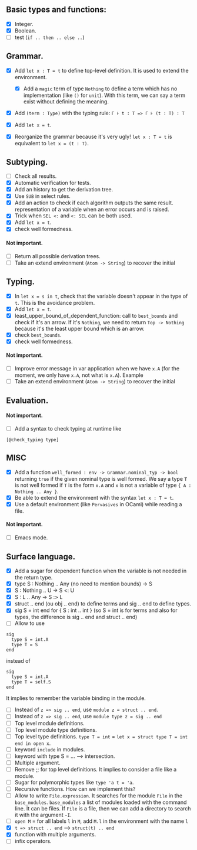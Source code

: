 ## Basic types and functions:

- [x] Integer.
- [x] Boolean.
- [ ] test (`if .. then .. else ..`)

## Grammar.

- [x] Add `let x : T = t` to define top-level definition. It is used to extend
  the environment.
  - [x] Add a `magic` term of type `Nothing` to define a term which has no
    implementation (like `()` for `unit`). With this term, we can say a term
    exist without defining the meaning.
- [x] Add `(term : Type)` with the typing rule: `Γ ⊦ t : T => Γ ⊦ (t : T) : T`
- [x] Add `let x = t`.

- [x] Reorganize the grammar because it's very ugly! `let x : T = t` is
  equivalent to `let x = (t : T)`.

## Subtyping.

- [ ] Check all results.
- [x] Automatic verification for tests.
- [x] Add an history to get the derivation tree.
- [x] Use `SUB` in select rules.
- [x] Add an action to check if each algorithm outputs the same result.
  representation of a variable when an error occurs and is raised.
- [x] Trick when `SEL <:` and `<: SEL` can be both used.
- [x] Add `let x = t`.
- [x] check well formedness.

#### Not important.

- [ ] Return all possible derivation trees.
- [ ] Take an extend environment (`Atom -> String`) to recover the initial

## Typing.

- [x] In `let x = s in t`, check that the variable doesn't appear in the type of
  `t`. This is the avoidance problem.
- [x] Add `let x = t`.
- [x] least_upper_bound_of_dependent_function: call to `best_bounds` and check if it's an
  arrow. If it's `Nothing`, we need to return `Top -> Nothing` because it's the
  least upper bound which is an arrow.
- [x] check `best_bounds`.
- [x] check well formedness.

#### Not important.

- [ ] Improve error message in var application when we have `x.A` (for the moment, we only have `x.A`, not what is `x.A`). Example
- [ ] Take an extend environment (`Atom -> String`) to recover the initial

## Evaluation.

#### Not important.

- [ ] Add a syntax to check typing at runtime like 
```
[@check_typing type]
```

## MISC

- [x] Add a function `well_formed : env -> Grammar.nominal_typ -> bool`
  returning `true` if the given nominal type is well formed. We say a type `T` is
  not well formed if `T` is the form `x.A` and `x` is not a variable of type `{ A :
  Nothing .. Any }`.
- [x] Be able to extend the environment with the syntax `let x : T = t`.
- [x] Use a default environment (like `Pervasives` in OCaml) while reading a file.

#### Not important.

- [ ] Emacs mode.

## Surface language.

- [x] Add a sugar for dependent function when the variable is not
  needed in the return type.
- [x] type S : Nothing .. Any (no need to mention bounds) -> S
- [x] S : Nothing .. U -> S <: U
- [x] S : L .. Any -> S :> L
- [x] struct .. end (ou obj .. end) to define terms and sig .. end to define types.
- [x] sig S = int end for { S : int .. int } (so S = int is for terms and also for types, the difference is sig .. end and struct .. end)
- [ ] Allow to use
```
sig
  type S = int.A
  type T = S
end
```
instead of 
```
sig
  type S = int.A
  type T = self.S
end
```
It implies to remember the variable binding in the module.
- [ ] Instead of `z => sig .. end`, use `module z = struct .. end`.
- [ ] Instead of `z => sig .. end`, use `module type z = sig .. end`
- [ ] Top level module definitions.
- [ ] Top level module type definitions.
- [ ] Top level type definitions. `type T = int` = `let x = struct type T = int end in open x`.
- [ ] keyword `include` in modules.
- [ ] keyword with type S = ... --> intersection.
- [ ] Multiple argument.
- [ ] Remove ;; for top level definitions. It implies to consider a file like a module.
- [ ] Sugar for polymorphic types like `type 'a t = 'a`.
- [ ] Recursive functions. How can we implement this?
- [ ] Allow to write `File.expression`. It searches for the module `File` in the
  `base_modules`. `base_modules` a list of modules loaded with the command line.
  It can be files. If `File` is a file, then we can add a directory to search it
  with the argument `-I`.
- [ ] `open M` = for all labels `l` in `M`, add `M.l` in the environment with the name `l`
- [x] `t => struct .. end` --> `struct(t) .. end`
- [x] function with multiple arguments.
- [ ] infix operators.
